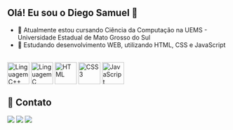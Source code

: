 ## Olá! Eu sou o Diego Samuel 👋

- 🔭 Atualmente estou cursando Ciência da Computação na UEMS - Universidade Estadual de Mato Grosso do Sul
- 🌱 Estudando desenvolvimento WEB, utilizando HTML, CSS e JavaScript

<div style="display: inline-block"><br>
  <img align="center" alt="Linguagem C++" heigth="40" width="50" src="https://cdn.jsdelivr.net/gh/devicons/devicon@latest/icons/cplusplus/cplusplus-original.svg" />
  <img align="center" alt="Linguagem C" heigth="40" width="50" src="https://cdn.jsdelivr.net/gh/devicons/devicon@latest/icons/c/c-original.svg" />
  <img align="center" alt="HTML" heigth="40" width="50" src="https://cdn.jsdelivr.net/gh/devicons/devicon@latest/icons/html5/html5-original.svg" />
  <img align="center" alt="CSS3" heigth="40" width="50" src="https://cdn.jsdelivr.net/gh/devicons/devicon@latest/icons/css3/css3-original.svg" />
  <img align="center" alt="JavaScript" heigth="40" width="50" src="https://cdn.jsdelivr.net/gh/devicons/devicon@latest/icons/javascript/javascript-plain.svg" />
</div><br>

## 📱 Contato

<div>
  <a href="https://www.linkedin.com/in/diego3s/"><img src="https://img.shields.io/badge/LinkedIn-0077B5?style=for-the-badge&logo=linkedin&logoColor=white"></a>
  <a href="https://www.instagram.com/diegoo3s/"><img src="https://img.shields.io/badge/Instagram-E4405F?style=for-the-badge&logo=instagram&logoColor=white"></a>
  <a href="mailto:diegosamuelsouza25@hotmail.com"><img src="https://img.shields.io/badge/Gmail-D14836?style=for-the-badge&logo=gmail&logoColor=white"></a>
</div>
